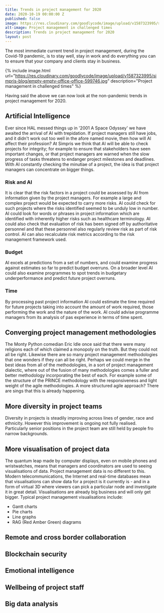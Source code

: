 ```yaml
---
title: Trends in project management for 2020
date: 2020-10-19 00:00:00 Z
published: false
image: https://res.cloudinary.com/goodlycode/image/upload/v1587323995/simpris-blog/empty-empty-office-office-599746.jpg
alt-image: Project management in challenged times
description: Trends in project management for 2020
layout: post
---
```


The most immediate current trend in project management, during the Covid-19 pandemic, is to stay well, stay in work and do everything you can to ensure that your company and clients stay in business.

{% include image.html url="https://res.cloudinary.com/goodlycode/image/upload/v1587323995/simpris-blog/empty-empty-office-office-599746.jpg" description="Project management in challenged times" %}

Having said the above we can now look at the non-pandemic trends in project management for 2020.

## Artificial Intelligence

Ever since HAL messed things up in '2001 A Space Odyssey' we have awaited the arrival of AI with trepidation. If project managers still have jobs, and it didn't work out too well in the afore named movie, then how will AI affect their profession? At Simpris we think that AI will be able to check projects for integrity; for example to ensure that stakeholders have seen important changes, or that project managers are warned when the slow progress of tasks threatens to endanger project milestones and deadlines. With AI constantly checking the minutiae of a project, the idea is that project managers can concentrate on bigger things.

### Risk and AI

It is clear that the risk factors in a project could be assessed by AI from information given by the project managers. For example a large and complex project would be expected to carry more risks. AI could check for such projects where the risks identified seemed to be unduly low in number. AI could look for words or phrases in project information which are identified with inherently higher risks such as healthcare terminology. AI could also check that evaluation of risk has been signed off by authoritative personnel and that these personnel also regularly review risk as part of risk control. AI can also recalculate risk metrics according to the risk management framework used. 

### Budget 

AI excels at predictions from a set of numbers, and could examine progress against estimates so far to predict budget overruns. On a broader level AI could also examine programmes to spot trends in budgetary underperformance and predict future project overruns.

### Time

By processing past project information AI could estimate the time required for future projects taking into account the amount of work required, those performing the work and the nature of the work. AI could advise programme managers from its analysis of pas experience in terms of time spent.

## Converging project management methodologies

The Monty Python comedian Eric Idle once said that there were many religions each of which claimed a monopoly on the truth. But they could not all be right. Likewise there are so many project management methodologies that one wonders if they can all be right. Perhaps we could merge in the best ideas from all of the methodologies, in a sort of project management dialectic, where out of the fusion of many methodologies comes a fuller and better methodology incorporating the best of each. For example some of the structure of the PRINCE methodology with the responsiveness and light weight of the agile methodologies. A more structured agile approach? There are sings that this is already happening.

## More diversity in project teams

Diversity in projects is steadily improving across lines of gender, race and ethnicity. However this improvement is ongoing not fully realised. Particularly senior positions in the project team are still held by people fro narrow backgrounds.

## More visualisation of project data

The quantum leap made by computer displays, even on mobile phones and wristwatches, means that managers and coordinators are used to seeing visualisations of data. Project management data is no different to this. Modern telecommunications, the Internet and real-time databases mean that visualisations can show data for a project is it currently is - and in a form of virtual 3D where viewers can pick a particular node and investigate it in great detail. Visualisations are already big business and will only get bigger. Typical project management visualisations include:

- Gantt charts
- Pie charts
- Line graphs
- RAG (Red Amber Green) diagrams

## Remote and cross border collaboration



## Blockchain security

## Emotional intelligence

## Wellbeing of project staff

## Big data analysis

